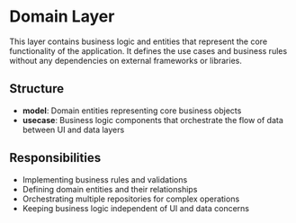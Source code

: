 # Domain Layer

This layer contains business logic and entities that represent the core functionality of the application. It defines the use cases and business rules without any dependencies on external frameworks or libraries.

## Structure

- **model**: Domain entities representing core business objects
- **usecase**: Business logic components that orchestrate the flow of data between UI and data layers

## Responsibilities

- Implementing business rules and validations
- Defining domain entities and their relationships
- Orchestrating multiple repositories for complex operations
- Keeping business logic independent of UI and data concerns
